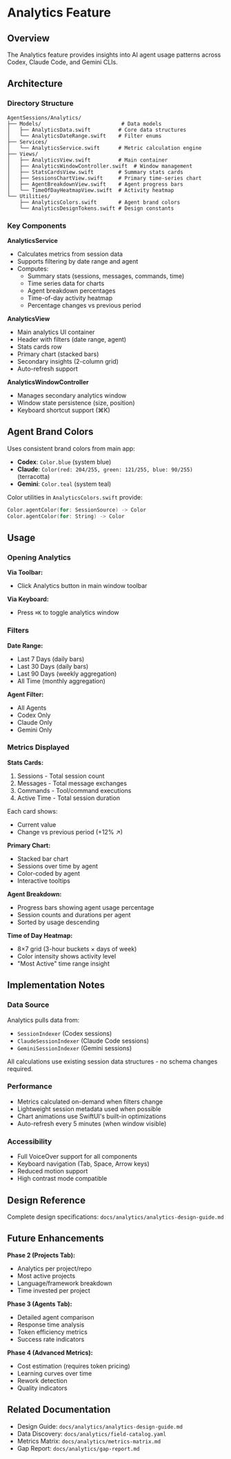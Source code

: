 # Analytics Feature

## Overview

The Analytics feature provides insights into AI agent usage patterns across Codex, Claude Code, and Gemini CLIs.

## Architecture

### Directory Structure

```
AgentSessions/Analytics/
├── Models/                          # Data models
│   ├── AnalyticsData.swift         # Core data structures
│   └── AnalyticsDateRange.swift    # Filter enums
├── Services/
│   └── AnalyticsService.swift      # Metric calculation engine
├── Views/
│   ├── AnalyticsView.swift         # Main container
│   ├── AnalyticsWindowController.swift  # Window management
│   ├── StatsCardsView.swift        # Summary stats cards
│   ├── SessionsChartView.swift     # Primary time-series chart
│   ├── AgentBreakdownView.swift    # Agent progress bars
│   └── TimeOfDayHeatmapView.swift  # Activity heatmap
└── Utilities/
    ├── AnalyticsColors.swift       # Agent brand colors
    └── AnalyticsDesignTokens.swift # Design constants
```

### Key Components

**AnalyticsService**
- Calculates metrics from session data
- Supports filtering by date range and agent
- Computes:
  - Summary stats (sessions, messages, commands, time)
  - Time series data for charts
  - Agent breakdown percentages
  - Time-of-day activity heatmap
  - Percentage changes vs previous period

**AnalyticsView**
- Main analytics UI container
- Header with filters (date range, agent)
- Stats cards row
- Primary chart (stacked bars)
- Secondary insights (2-column grid)
- Auto-refresh support

**AnalyticsWindowController**
- Manages secondary analytics window
- Window state persistence (size, position)
- Keyboard shortcut support (⌘K)

## Agent Brand Colors

Uses consistent brand colors from main app:
- **Codex**: `Color.blue` (system blue)
- **Claude**: `Color(red: 204/255, green: 121/255, blue: 90/255)` (terracotta)
- **Gemini**: `Color.teal` (system teal)

Color utilities in `AnalyticsColors.swift` provide:
```swift
Color.agentColor(for: SessionSource) -> Color
Color.agentColor(for: String) -> Color
```

## Usage

### Opening Analytics

**Via Toolbar:**
- Click Analytics button in main window toolbar

**Via Keyboard:**
- Press `⌘K` to toggle analytics window

### Filters

**Date Range:**
- Last 7 Days (daily bars)
- Last 30 Days (daily bars)
- Last 90 Days (weekly aggregation)
- All Time (monthly aggregation)

**Agent Filter:**
- All Agents
- Codex Only
- Claude Only
- Gemini Only

### Metrics Displayed

**Stats Cards:**
1. Sessions - Total session count
2. Messages - Total message exchanges
3. Commands - Tool/command executions
4. Active Time - Total session duration

Each card shows:
- Current value
- Change vs previous period (+12% ↗)

**Primary Chart:**
- Stacked bar chart
- Sessions over time by agent
- Color-coded by agent
- Interactive tooltips

**Agent Breakdown:**
- Progress bars showing agent usage percentage
- Session counts and durations per agent
- Sorted by usage descending

**Time of Day Heatmap:**
- 8×7 grid (3-hour buckets × days of week)
- Color intensity shows activity level
- "Most Active" time range insight

## Implementation Notes

### Data Source

Analytics pulls data from:
- `SessionIndexer` (Codex sessions)
- `ClaudeSessionIndexer` (Claude Code sessions)
- `GeminiSessionIndexer` (Gemini sessions)

All calculations use existing session data structures - no schema changes required.

### Performance

- Metrics calculated on-demand when filters change
- Lightweight session metadata used when possible
- Chart animations use SwiftUI's built-in optimizations
- Auto-refresh every 5 minutes (when window visible)

### Accessibility

- Full VoiceOver support for all components
- Keyboard navigation (Tab, Space, Arrow keys)
- Reduced motion support
- High contrast mode compatible

## Design Reference

Complete design specifications: `docs/analytics/analytics-design-guide.md`

## Future Enhancements

**Phase 2 (Projects Tab):**
- Analytics per project/repo
- Most active projects
- Language/framework breakdown
- Time invested per project

**Phase 3 (Agents Tab):**
- Detailed agent comparison
- Response time analysis
- Token efficiency metrics
- Success rate indicators

**Phase 4 (Advanced Metrics):**
- Cost estimation (requires token pricing)
- Learning curves over time
- Rework detection
- Quality indicators

## Related Documentation

- Design Guide: `docs/analytics/analytics-design-guide.md`
- Data Discovery: `docs/analytics/field-catalog.yaml`
- Metrics Matrix: `docs/analytics/metrics-matrix.md`
- Gap Report: `docs/analytics/gap-report.md`
